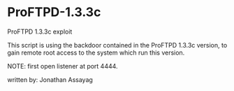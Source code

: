 # ProFTPD-1.3.3c
ProFTPD 1.3.3c exploit

This script is using the backdoor contained in the ProFTPD 1.3.3c version,
to gain remote root access to the system which run this version.

NOTE: first open listener at port 4444.

written by: Jonathan Assayag
